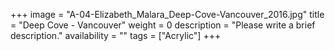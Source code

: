 +++
image = "A-04-Elizabeth_Malara_Deep-Cove-Vancouver_2016.jpg"
title = "Deep Cove - Vancouver"
weight = 0
description = "Please write a brief description."
availability = ""
tags = ["Acrylic"]
+++
